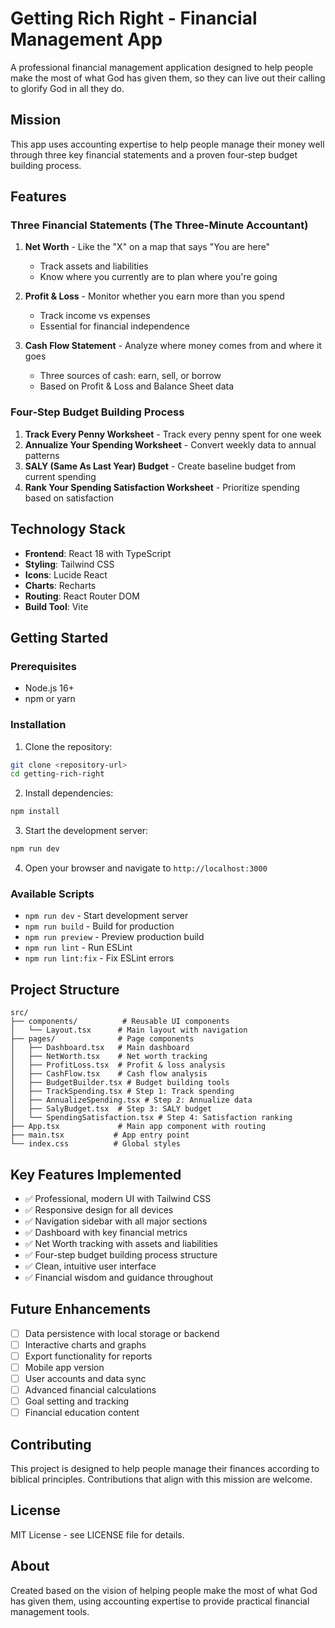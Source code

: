 # Getting Rich Right - Financial Management App

A professional financial management application designed to help people make the most of what God has given them, so they can live out their calling to glorify God in all they do.

## Mission

This app uses accounting expertise to help people manage their money well through three key financial statements and a proven four-step budget building process.

## Features

### Three Financial Statements (The Three-Minute Accountant)

1. **Net Worth** - Like the "X" on a map that says "You are here"
   - Track assets and liabilities
   - Know where you currently are to plan where you're going

2. **Profit & Loss** - Monitor whether you earn more than you spend
   - Track income vs expenses
   - Essential for financial independence

3. **Cash Flow Statement** - Analyze where money comes from and where it goes
   - Three sources of cash: earn, sell, or borrow
   - Based on Profit & Loss and Balance Sheet data

### Four-Step Budget Building Process

1. **Track Every Penny Worksheet** - Track every penny spent for one week
2. **Annualize Your Spending Worksheet** - Convert weekly data to annual patterns
3. **SALY (Same As Last Year) Budget** - Create baseline budget from current spending
4. **Rank Your Spending Satisfaction Worksheet** - Prioritize spending based on satisfaction

## Technology Stack

- **Frontend**: React 18 with TypeScript
- **Styling**: Tailwind CSS
- **Icons**: Lucide React
- **Charts**: Recharts
- **Routing**: React Router DOM
- **Build Tool**: Vite

## Getting Started

### Prerequisites

- Node.js 16+ 
- npm or yarn

### Installation

1. Clone the repository:
```bash
git clone <repository-url>
cd getting-rich-right
```

2. Install dependencies:
```bash
npm install
```

3. Start the development server:
```bash
npm run dev
```

4. Open your browser and navigate to `http://localhost:3000`

### Available Scripts

- `npm run dev` - Start development server
- `npm run build` - Build for production
- `npm run preview` - Preview production build
- `npm run lint` - Run ESLint
- `npm run lint:fix` - Fix ESLint errors

## Project Structure

```
src/
├── components/          # Reusable UI components
│   └── Layout.tsx      # Main layout with navigation
├── pages/              # Page components
│   ├── Dashboard.tsx   # Main dashboard
│   ├── NetWorth.tsx    # Net worth tracking
│   ├── ProfitLoss.tsx  # Profit & loss analysis
│   ├── CashFlow.tsx    # Cash flow analysis
│   ├── BudgetBuilder.tsx # Budget building tools
│   ├── TrackSpending.tsx # Step 1: Track spending
│   ├── AnnualizeSpending.tsx # Step 2: Annualize data
│   ├── SalyBudget.tsx  # Step 3: SALY budget
│   └── SpendingSatisfaction.tsx # Step 4: Satisfaction ranking
├── App.tsx             # Main app component with routing
├── main.tsx           # App entry point
└── index.css          # Global styles
```

## Key Features Implemented

- ✅ Professional, modern UI with Tailwind CSS
- ✅ Responsive design for all devices
- ✅ Navigation sidebar with all major sections
- ✅ Dashboard with key financial metrics
- ✅ Net Worth tracking with assets and liabilities
- ✅ Four-step budget building process structure
- ✅ Clean, intuitive user interface
- ✅ Financial wisdom and guidance throughout

## Future Enhancements

- [ ] Data persistence with local storage or backend
- [ ] Interactive charts and graphs
- [ ] Export functionality for reports
- [ ] Mobile app version
- [ ] User accounts and data sync
- [ ] Advanced financial calculations
- [ ] Goal setting and tracking
- [ ] Financial education content

## Contributing

This project is designed to help people manage their finances according to biblical principles. Contributions that align with this mission are welcome.

## License

MIT License - see LICENSE file for details.

## About

Created based on the vision of helping people make the most of what God has given them, using accounting expertise to provide practical financial management tools. 
